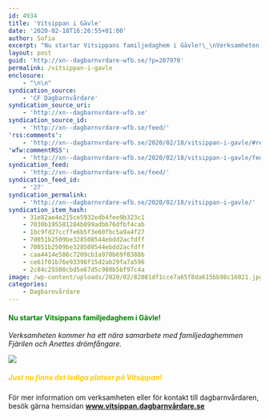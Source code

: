```yaml
---
id: 4934
title: 'Vitsippan i Gävle'
date: '2020-02-18T16:26:55+01:00'
author: Sofia
excerpt: "Nu startar Vitsippans familjedaghem i Gävle!\_\nVerksamheten kommer ha ett nära samarbete med familjedaghemmen Fjärilen och Anettes drömfångare.\_\n\n\nJust nu finns det lediga platser på Vitsippan!\_\nFör mer information om verksamheten eller för kontakt till..."
layout: post
guid: 'http://xn--dagbarnvrdare-wfb.se/?p=207970'
permalink: /vitsippan-i-gavle
enclosure:
    - "\n\n"
syndication_source:
    - 'CF Dagbarnvårdare'
syndication_source_uri:
    - 'http://xn--dagbarnvrdare-wfb.se'
syndication_source_id:
    - 'http://xn--dagbarnvrdare-wfb.se/feed/'
'rss:comments':
    - 'http://xn--dagbarnvrdare-wfb.se/2020/02/18/vitsippan-i-gavle/#respond'
'wfw:commentRSS':
    - 'http://xn--dagbarnvrdare-wfb.se/2020/02/18/vitsippan-i-gavle/feed/'
syndication_feed:
    - 'http://xn--dagbarnvrdare-wfb.se/feed/'
syndication_feed_id:
    - '27'
syndication_permalink:
    - 'http://xn--dagbarnvrdare-wfb.se/2020/02/18/vitsippan-i-gavle/'
syndication_item_hash:
    - 31e82ae4e215ce5932edb4fee9b323c1
    - 7030b195501284b099adbb76dfbf4cab
    - 1bc9fd27ccffe6b5f3e60fbc5a9a4f27
    - 70051b2509be328508544ebdd2acfdff
    - 70051b2509be328508544ebdd2acfdff
    - caa4414e586c7209cb1a970b69f0388b
    - ce61f01b76e93398f15d2ab29fa7a596
    - 2c84c25508cbd5e67d5c980b5bf97c4a
image: /wp-content/uploads/2020/02/82081df1cce7a65f8da615bb98c16021.jpg
categories:
    - Dagbarnvårdare
---
```


#### <span style="color: #008000">**Nu startar Vitsippans familjedaghem i Gävle!** </span>

*Verksamheten kommer ha ett nära samarbete med familjedaghemmen Fjärilen och Anettes drömfångare.*

[![](https://www.cforetaget.se/wp-content/uploads/2020/02/82081df1cce7a65f8da615bb98c16021.jpg)](http://xn--dagbarnvrdare-wfb.se/wp-content/uploads/2020/02/wood-anemone-4285419_1280.jpg)


##### <span style="color: #ffcc00">**Just nu finns det lediga platser på Vitsippan!** </span>

För mer information om verksamheten eller för kontakt till dagbarnvårdaren, besök gärna hemsidan <span style="color: #ffcc00">**[www.vitsippan.dagbarnvårdare.se ](http://vitsippan.xn--dagbarnvrdare-wfb.se/)**</span>